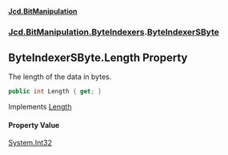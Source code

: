 #### [Jcd.BitManipulation](index.md 'index')
### [Jcd.BitManipulation.ByteIndexers](Jcd.BitManipulation.ByteIndexers.md 'Jcd.BitManipulation.ByteIndexers').[ByteIndexerSByte](Jcd.BitManipulation.ByteIndexers.ByteIndexerSByte.md 'Jcd.BitManipulation.ByteIndexers.ByteIndexerSByte')

## ByteIndexerSByte.Length Property

The length of the data in bytes.

```csharp
public int Length { get; }
```

Implements [Length](Jcd.BitManipulation.ByteIndexers.IByteIndexer.Length.md 'Jcd.BitManipulation.ByteIndexers.IByteIndexer.Length')

#### Property Value
[System.Int32](https://docs.microsoft.com/en-us/dotnet/api/System.Int32 'System.Int32')